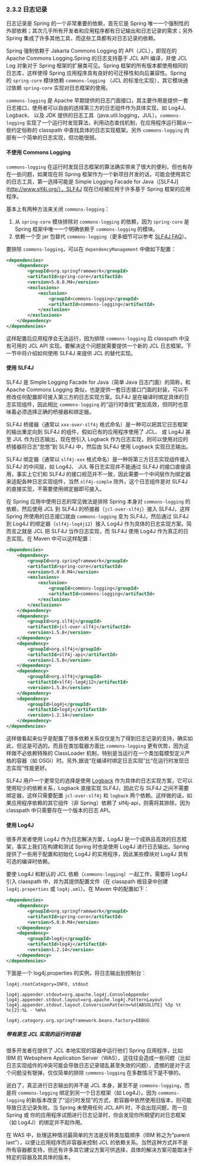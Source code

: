 ### 2.3.2 日志记录

日志记录是 Spring 的一个非常重要的依赖，首先它是 Spring 唯一一个强制性的外部依赖；其次几乎所有开发者和应用程序都有日记输出和日志记录的需求；另外 Spring 集成了许多其他工具，而这些工具都有对日志记录的依赖。

Spring 强制依赖于 Jakarta Commons Logging 的 API（JCL），即现在的 Apache Commons Logging.Spring 的日志支持基于 JCL API 编译，并使 JCL Log 对象对于 Spring 框架的扩展类可见。Spring 框架的所有版本都使用相同的日志库，这样使得 Spring 应用程序具有良好的可迁移性和向后兼容性。Spring 的 `spring-core` 模块依赖 `commons-logging` （JCL 的标准化实现），其它模块通过依赖 `spring-core` 实现对日志框架的使用。

`commons-logging` 是 Apache 早期提供的日志门面接口，其主要作用是提供一套日志接口，使用者可以自由的选择第三方的日志组件作为具体实现，如 Log4J、 Logback、 以及 JDK 提供的日志工具（java.util.logging，JUL）。`commons-logging` 实现了一个运行时发现算法，利用动态查找机制，在应用程序运行期从一些约定俗称的 classpath 中查找具体的日志实现框架。另外 `commons-logging` 内部有一个简单的日志实现，但功能很弱。

#### 不使用 Commons Logging

`commons-logging` 在运行时发现日志框架的算法确实带来了很大的便利，但也有存在一些问题，如果现在将 Spring 框架作为一个新项目开发的话，可能会使用其它的日志工具，第一选择可能是 Simple Logging Facade for Java（[SLF4J](http://www.slf4j.org/），SLF4J 现在已经被应用于许多基于 Spring 框架的应用程序。

基本上有两种方法来关闭 `commons-logging`：

1. 从 `spring-core` 模块排除对 `commons-logging` 的依赖，因为 `spring-core` 是 Spring 框架中唯一一个明确依赖于 `commons-logging` 的模块。
2. 依赖一个空 jar 包替代 `commons-logging`（更多细节可以参考 [SLF4J FAQ](http://slf4j.org/faq.html#excludingJCL)）。

要排除 `commons-logging`，可以在 `dependencyManagement` 中做如下配置：

```xml
<dependencies>
	<dependency>
		<groupId>org.springframework</groupId>
		<artifactId>spring-core</artifactId>
		<version>5.0.0.M4</version>
		<exclusions>
			<exclusion>
				<groupId>commons-logging</groupId>
				<artifactId>commons-logging</artifactId>
			</exclusion>
		</exclusions>
	</dependency>
</dependencies>
```

这样配置后应用程序会无法运行，因为排除 `commons-logging` 后 classpath 中没有可用的 JCL API 实现。要解决这个问题就需要提供一个新的 JCL 日志框架。下一节中将介绍如何使用 SLF4J 来提供 JCL 的替代实现。

#### 使用 SLF4J

SLF4J 是 Simple Logging Facade for Java（简单 Java 日志门面）的简称，和 Apache Commons Logging 类似，也是提供一套日志接口门面的封装，可以不修改任何配置即可接入第三方的日志实现方案。SLF4J 是在编译时绑定具体的日志实现组件，因此相比 `commons-logging` 的“运行时查找”更加高效，但同时也意味着必须选择正确的桥接器和绑定器。

SLF4J 桥接器（通常以 `xxx-over-slf4j` 格式命名）是一种可以把其它日志框架的输出重定向到 SLF4J 的组件，假如已有的应用程序使用了 JCL、 或 Log4J 甚至 JUL 作为日志输出，现在想引入 Logback 作为日志实现，则可以使用对应的桥接器将日志“忽悠”到 SLF4J 中，然后由 SLF4J 使用 Logback 实现日志输出。

SLF4J 绑定器（通常以 `slf4j-xxx` 格式命名）是一种将第三方日志实现组件接入 SLF4J 的中间层，如 Log4J、 JUL 等日志实现并不能通过 SLF4J 的接口直接调用，事实上它们和 SLF4J 的接口规范并不一致，因此需要一个中间层作为绑定器来适配各种日志实现组件，当然 `slf4j-simple` 除外，这个日志组件是对 SLF4J 的直接实现，不需要使用绑定器即可接入。

在 Spring 应用中使用日志的常见做法是排除 Spring 本身对 `commons-logging` 的依赖，然后使用 JCL 到 SLF4J 的桥接器（`jcl-over-slf4j`）接入 SLF4J，这样 Spring 所使用的日志接口就由 `commons-logging` 变为 SLF4J，然后通过 SLF4J 到 Log4J 的绑定器（`slf4j-log4j12`）接入 Log4J 作为具体的日志实现方案。简而言之就是 JCL 把 SLF4J 当作日志实现，而 SLF4J 使用 Log4J 作为真正的日志实现。在 Maven 中可以这样配置：

```xml
<dependencies>
	<dependency>
		<groupId>org.springframework</groupId>
		<artifactId>spring-core</artifactId>
		<version>5.0.0.M4</version>
		<exclusions>
			<exclusion>
				<groupId>commons-logging</groupId>
				<artifactId>commons-logging</artifactId>
			</exclusion>
		</exclusions>
	</dependency>
	<dependency>
		<groupId>org.slf4j</groupId>
		<artifactId>jcl-over-slf4j</artifactId>
		<version>1.5.8</version>
	</dependency>
	<dependency>
		<groupId>org.slf4j</groupId>
		<artifactId>slf4j-api</artifactId>
		<version>1.5.8</version>
	</dependency>
	<dependency>
		<groupId>org.slf4j</groupId>
		<artifactId>slf4j-log4j12</artifactId>
		<version>1.5.8</version>
	</dependency>
	<dependency>
		<groupId>log4j</groupId>
		<artifactId>log4j</artifactId>
		<version>1.2.14</version>
	</dependency>
</dependencies>
```

这样做看起来似乎是配置了很多依赖关系仅仅是为了得到日志记录的支持，确实如此，但这是可选的。而且在类加载器方面比 `commons-logging` 更有优势，因为这样做不必依赖特殊的 ClassLoader 机制，特别是当运行在一个类加载模型定义严格的容器（如 OSGi）时。另外,据说“在编译时绑定日志实现”比“在运行时发现日志实现”性能更好。

SLF4J 用户一个更常见的选择是使用 [Logback](http://logback.qos.ch/) 作为具体的日志实现方案，它可以使用较少的依赖关系，Logback 直接实现 SLF4J，因此它与 SLF4J 之间不需要绑定器，这样只需要配置 `jcl-over-slf4j` 和 `logback` 两个依赖。这样做的话，如果应用程序依赖的其它组件（非 Spring）依赖了 slf4j-api，则需将其排除，因为 classpath 中只需要存在一个版本的日志 API。

#### 使用 Log4J

很多开发者使用 Log4J 作为日志解决方案，Log4J 是一个成熟且高效的日志框架，事实上我们在构建和测试 Spring 时也是使用 Log4J 进行日志输出。Spring 提供了一些用于配置和初始化 Log4J 的实用程序，因此某些模块对 Log4J 具有可选的编译时依赖。

要使 Log4J 和默认的 JCL 依赖（`commons-logging`）一起工作，需要将 Log4J 引入 classpath 中，并为其提供配置文件（在 classpath 根目录中创建 `log4j.properties` 或 `log4j.xml`）。在 Maven 中的配置如下：

```xml
<dependencies>
	<dependency>
		<groupId>org.springframework</groupId>
		<artifactId>spring-core</artifactId>
		<version>5.0.0.M4</version>
	</dependency>
	<dependency>
		<groupId>log4j</groupId>
		<artifactId>log4j</artifactId>
		<version>1.2.14</version>
	</dependency>
</dependencies>
```

下面是一个 log4j.properties 的实例，将日志输出到控制台：

```
log4j.rootCategory=INFO, stdout

log4j.appender.stdout=org.apache.log4j.ConsoleAppender
log4j.appender.stdout.layout=org.apache.log4j.PatternLayout
log4j.appender.stdout.layout.ConversionPattern=%d{ABSOLUTE} %5p %t %c{2}:%L - %m%n

log4j.category.org.springframework.beans.factory=DEBUG
```

##### 带有原生 JCL 实现的运行时容器

很多开发者在提供了 JCL 本地实现的容器中运行他们 Spring 应用程序，比如 IBM 的 Websphere Application Server（WAS），这往往会造成一些问题（比如日志实现组件的冲突可能会导致日志记录错乱甚至失效的问题），遗憾的是对于这个问题没有银弹，仅仅简单的排除 `commons-logging` 在多数情况下是不够的。

说白了，真正进行日志输出的并不是 JCL 本身，甚至不是 `commons-logging`，而是将 `commons-logging` 绑定到另一个日志框架（如 Log4J）。因为 `commons-logging` 的新版本改变了“运行时发现”的方式，若容器中依然使用旧版本，则可能导致日志记录失败。当 Spring 未使用任何 JCL API 时，不会出现问题，而一旦 Spring 或 你的应用程序试图进行日志记录时，你会发现你所期望的对日志框架（如 Log4J）的绑定并不起作用。

在 WAS 中，处理这种情况最简单的方法是反转类加载顺序（IBM 称之为“parent last”），以便让应用程序而非容器来控制 JCL 的依赖关系。当然这种方式并不是所有容器都支持，但还有许多其它建议方案可供选择，具体的解决方案可能取决于特定的容器及其具体的版本。
